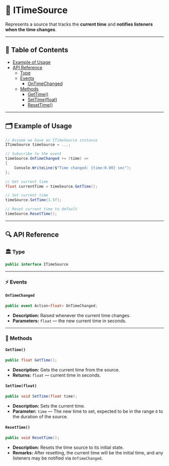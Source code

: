 # 🧩 ITimeSource

Represents a source that tracks the <b>current time</b> and <b>notifies listeners when the time
changes</b>.

---

## 📑 Table of Contents

- [Example of Usage](#-example-of-usage)
- [API Reference](#-api-reference)
    - [Type](#-type)
    - [Events](#-events)
        - [OnTimeChanged](#ontimechanged)
    - [Methods](#-methods)
        - [GetTime()](#gettime)
        - [SetTime(float)](#settimefloat)
        - [ResetTime()](#resettime)

---

## 🗂 Example of Usage

```csharp
// Assume we have an ITimeSource instance
ITimeSource timeSource = ...;

// Subscribe to the event
timeSource.OnTimeChanged += (time) =>
{
    Console.WriteLine($"Time changed: {time:0.00} sec");
};

// Get current time
float currentTime = timeSource.GetTime();

// Set current time
timeSource.SetTime(1.5f);

// Reset current time to default
timeSource.ResetTime();
```

---

## 🔍 API Reference

### 🏛️ Type <div id="-type"></div>

```csharp
public interface ITimeSource
```

---

### ⚡ Events

#### `OnTimeChanged`

```csharp
public event Action<float> OnTimeChanged;
```

- **Description:** Raised whenever the current time changes.
- **Parameters:** `float` — the new current time in seconds.

---

### 🏹 Methods

#### `GetTime()`

```csharp
public float GetTime();
```

- **Description:** Gets the current time from the source.
- **Returns:** `float` — current time in seconds.

#### `SetTime(float)`

```csharp
public void SetTime(float time);
```

- **Description:** Sets the current time.
- **Parameter:** `time` — The new time to set, expected to be in the range `0` to the duration of the source.

#### `ResetTime()`

```csharp
public void ResetTime();  
```

- **Description:** Resets the time source to its initial state.
- **Remarks:** After resetting, the current time will be the initial time, and any listeners may be notified via
  `OnTimeChanged`.